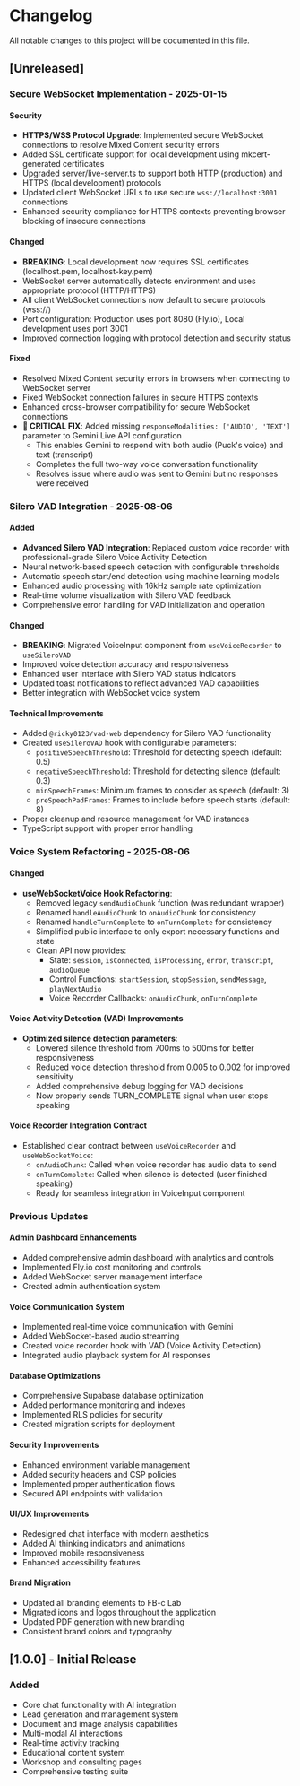 # Changelog

All notable changes to this project will be documented in this file.

## [Unreleased]

### Secure WebSocket Implementation - 2025-01-15

#### Security
- **HTTPS/WSS Protocol Upgrade**: Implemented secure WebSocket connections to resolve Mixed Content security errors
- Added SSL certificate support for local development using mkcert-generated certificates
- Upgraded server/live-server.ts to support both HTTP (production) and HTTPS (local development) protocols
- Updated client WebSocket URLs to use secure `wss://localhost:3001` connections
- Enhanced security compliance for HTTPS contexts preventing browser blocking of insecure connections

#### Changed
- **BREAKING**: Local development now requires SSL certificates (localhost.pem, localhost-key.pem)
- WebSocket server automatically detects environment and uses appropriate protocol (HTTP/HTTPS)
- All client WebSocket connections now default to secure protocols (wss://)
- Port configuration: Production uses port 8080 (Fly.io), Local development uses port 3001
- Improved connection logging with protocol detection and security status

#### Fixed
- Resolved Mixed Content security errors in browsers when connecting to WebSocket server
- Fixed WebSocket connection failures in secure HTTPS contexts
- Enhanced cross-browser compatibility for secure WebSocket connections
- **🎯 CRITICAL FIX**: Added missing `responseModalities: ['AUDIO', 'TEXT']` parameter to Gemini Live API configuration
  - This enables Gemini to respond with both audio (Puck's voice) and text (transcript)
  - Completes the full two-way voice conversation functionality
  - Resolves issue where audio was sent to Gemini but no responses were received

### Silero VAD Integration - 2025-08-06

#### Added
- **Advanced Silero VAD Integration**: Replaced custom voice recorder with professional-grade Silero Voice Activity Detection
- Neural network-based speech detection with configurable thresholds
- Automatic speech start/end detection using machine learning models
- Enhanced audio processing with 16kHz sample rate optimization
- Real-time volume visualization with Silero VAD feedback
- Comprehensive error handling for VAD initialization and operation

#### Changed
- **BREAKING**: Migrated VoiceInput component from `useVoiceRecorder` to `useSileroVAD`
- Improved voice detection accuracy and responsiveness
- Enhanced user interface with Silero VAD status indicators
- Updated toast notifications to reflect advanced VAD capabilities
- Better integration with WebSocket voice system

#### Technical Improvements
- Added `@ricky0123/vad-web` dependency for Silero VAD functionality
- Created `useSileroVAD` hook with configurable parameters:
  - `positiveSpeechThreshold`: Threshold for detecting speech (default: 0.5)
  - `negativeSpeechThreshold`: Threshold for detecting silence (default: 0.3)
  - `minSpeechFrames`: Minimum frames to consider as speech (default: 3)
  - `preSpeechPadFrames`: Frames to include before speech starts (default: 8)
- Proper cleanup and resource management for VAD instances
- TypeScript support with proper error handling

### Voice System Refactoring - 2025-08-06

#### Changed
- **useWebSocketVoice Hook Refactoring**:
  - Removed legacy `sendAudioChunk` function (was redundant wrapper)
  - Renamed `handleAudioChunk` to `onAudioChunk` for consistency
  - Renamed `handleTurnComplete` to `onTurnComplete` for consistency
  - Simplified public interface to only export necessary functions and state
  - Clean API now provides:
    - State: `session`, `isConnected`, `isProcessing`, `error`, `transcript`, `audioQueue`
    - Control Functions: `startSession`, `stopSession`, `sendMessage`, `playNextAudio`
    - Voice Recorder Callbacks: `onAudioChunk`, `onTurnComplete`

#### Voice Activity Detection (VAD) Improvements
- **Optimized silence detection parameters**:
  - Lowered silence threshold from 700ms to 500ms for better responsiveness
  - Reduced voice detection threshold from 0.005 to 0.002 for improved sensitivity
  - Added comprehensive debug logging for VAD decisions
  - Now properly sends TURN_COMPLETE signal when user stops speaking

#### Voice Recorder Integration Contract
- Established clear contract between `useVoiceRecorder` and `useWebSocketVoice`:
  - `onAudioChunk`: Called when voice recorder has audio data to send
  - `onTurnComplete`: Called when silence is detected (user finished speaking)
  - Ready for seamless integration in VoiceInput component

### Previous Updates

#### Admin Dashboard Enhancements
- Added comprehensive admin dashboard with analytics and controls
- Implemented Fly.io cost monitoring and controls
- Added WebSocket server management interface
- Created admin authentication system

#### Voice Communication System
- Implemented real-time voice communication with Gemini
- Added WebSocket-based audio streaming
- Created voice recorder hook with VAD (Voice Activity Detection)
- Integrated audio playback system for AI responses

#### Database Optimizations
- Comprehensive Supabase database optimization
- Added performance monitoring and indexes
- Implemented RLS policies for security
- Created migration scripts for deployment

#### Security Improvements
- Enhanced environment variable management
- Added security headers and CSP policies
- Implemented proper authentication flows
- Secured API endpoints with validation

#### UI/UX Improvements
- Redesigned chat interface with modern aesthetics
- Added AI thinking indicators and animations
- Improved mobile responsiveness
- Enhanced accessibility features

#### Brand Migration
- Updated all branding elements to FB-c Lab
- Migrated icons and logos throughout the application
- Updated PDF generation with new branding
- Consistent brand colors and typography

## [1.0.0] - Initial Release

### Added
- Core chat functionality with AI integration
- Lead generation and management system
- Document and image analysis capabilities
- Multi-modal AI interactions
- Real-time activity tracking
- Educational content system
- Workshop and consulting pages
- Comprehensive testing suite
